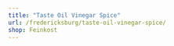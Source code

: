 ```yaml
---
title: "Taste Oil Vinegar Spice"
url: /fredericksburg/taste-oil-vinegar-spice/
shop: Feinkost
---
```

